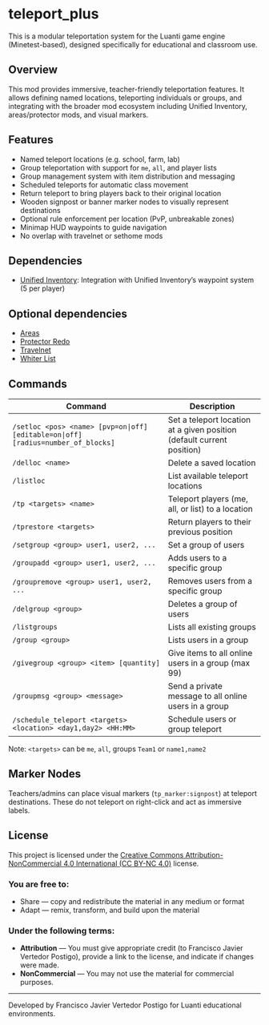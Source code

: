 # teleport_plus

This is a modular teleportation system for the Luanti game engine (Minetest-based), designed specifically for educational and classroom use.

## Overview

This mod provides immersive, teacher-friendly teleportation features. It allows defining named locations, teleporting individuals or groups, and integrating with the broader mod ecosystem including Unified Inventory, areas/protector mods, and visual markers.

## Features

- Named teleport locations (e.g. school, farm, lab)
- Group teleportation with support for `me`, `all`, and player lists
- Group management system with item distribution and messaging
- Scheduled teleports for automatic class movement
- Return teleport to bring players back to their original location
- Wooden signpost or banner marker nodes to visually represent destinations
- Optional rule enforcement per location (PvP, unbreakable zones)
- Minimap HUD waypoints to guide navigation
- No overlap with travelnet or sethome mods

## Dependencies
- [Unified Inventory](https://content.luanti.org/packages/RealBadAngel/unified_inventory/): Integration with Unified Inventory’s waypoint system (5 per player)

## Optional dependencies
- [Areas](https://content.luanti.org/packages/ShadowNinja/areas/)
- [Protector Redo](https://content.luanti.org/packages/TenPlus1/protector/)
- [Travelnet](https://content.luanti.org/packages/mt-mods/travelnet/)
- [Whiter List](https://content.luanti.org/packages/AntumDeluge/whitelist/)

## Commands

| Command                                        | Description                                      |
|-----------------------------------------------|--------------------------------------------------|
| `/setloc <pos> <name> [pvp=on\|off] [editable=on\|off] [radius=number_of_blocks]` | Set a teleport location at a given position (default current position)     |
| `/delloc <name>`                               | Delete a saved location                          |
| `/listloc`                                     | List available teleport locations                |
| `/tp <targets> <name>`                         | Teleport players (me, all, or list) to a location |
| `/tprestore <targets>`                         | Return players to their previous position        |
| `/setgroup <group> user1, user2, ...`          | Set a group of users                            |
| `/groupadd <group> user1, user2, ...`          | Adds users to a specific group                  |
| `/groupremove <group> user1, user2, ...`       | Removes users from a specific group             |
| `/delgroup <group>`                         | Deletes a group of users                        |
| `/listgroups`                               | Lists all existing groups                          |
| `/group <group>`                               | Lists users in a group                          |
| `/givegroup <group> <item> [quantity]`         | Give items to all online users in a group (max 99) |
| `/groupmsg <group> <message>`                  | Send a private message to all online users in a group |
| `/schedule_teleport <targets> <location> <day1,day2> <HH:MM>` | Schedule users or group teleport              |

Note: `<targets>` can be `me`, `all`, groups `Team1` or `name1,name2`

## Marker Nodes

Teachers/admins can place visual markers (`tp_marker:signpost`) at teleport destinations. These do not teleport on right-click and act as immersive labels.

## License

This project is licensed under the [Creative Commons Attribution-NonCommercial 4.0 International (CC BY-NC 4.0)](https://creativecommons.org/licenses/by-nc/4.0/) license.

### You are free to:
- Share — copy and redistribute the material in any medium or format
- Adapt — remix, transform, and build upon the material

### Under the following terms:
- **Attribution** — You must give appropriate credit (to Francisco Javier Vertedor Postigo), provide a link to the license, and indicate if changes were made.
- **NonCommercial** — You may not use the material for commercial purposes.

---

Developed by Francisco Javier Vertedor Postigo for Luanti educational environments.
